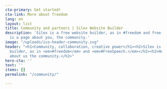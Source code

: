```yaml
---
cta-primary: Get started!
cta-link: More about freedom
lang: en
layout: list
title: Community and partners | Silex Website Builder
description: 'Silex is a free website builder, as in #freedom and free speach. Here
  is a page about you, the community.'
image: "/uploads/ico-header-community.svg"
header: "<h1>Community, collaboration, creative power</h1><h2>Silex is a free website
  builder, as in <em>#freedom</em> and <em>#FreeSpeech.</em></h2><h2>Here is a page
  about us the community.</h2>"
hero-cta: ''
text: ''
items: []
permalink: "/community/"

---
```

